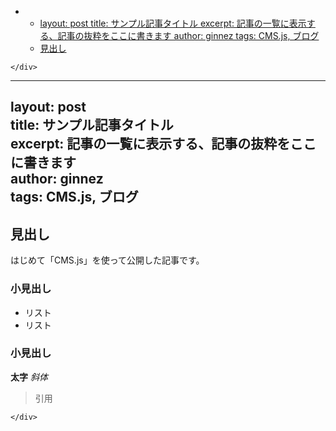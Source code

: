 <!DOCTYPE html>
<html>

<head>
  <meta charset="utf-8">
  <meta name="viewport" content="width=device-width, initial-scale=1.0">
  <title>Welcome file</title>
  <link rel="stylesheet" href="https://stackedit.io/style.css" />
</head>

<body class="stackedit">
  <div class="stackedit__left">
    <div class="stackedit__toc">
      
<ul>
<li>
<ul>
<li><a href="#layout-posttitle-サンプル記事タイトルexcerpt-記事の一覧に表示する、記事の抜粋をここに書きますauthor-ginneztags-cms.js-ブログ">layout: post
title: サンプル記事タイトル
excerpt: 記事の一覧に表示する、記事の抜粋をここに書きます
author: ginnez
tags: CMS.js, ブログ</a></li>
<li><a href="#見出し">見出し</a></li>
</ul>
</li>
</ul>

    </div>
  </div>
  <div class="stackedit__right">
    <div class="stackedit__html">
      <hr>
<h2 id="layout-posttitle-サンプル記事タイトルexcerpt-記事の一覧に表示する、記事の抜粋をここに書きますauthor-ginneztags-cms.js-ブログ">layout: post<br>
title: サンプル記事タイトル<br>
excerpt: 記事の一覧に表示する、記事の抜粋をここに書きます<br>
author: ginnez<br>
tags: CMS.js, ブログ</h2>
<h2 id="見出し">見出し</h2>
<p>はじめて「CMS.js」を使って公開した記事です。</p>
<h3 id="小見出し">小見出し</h3>
<ul>
<li>リスト</li>
<li>リスト</li>
</ul>
<h3 id="小見出し-1">小見出し</h3>
<p><strong>太字</strong> <em>斜体</em></p>
<blockquote>
<p>引用</p>
</blockquote>

    </div>
  </div>
</body>

</html>
